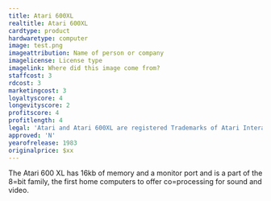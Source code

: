 ```yaml
---
title: Atari 600XL
realtitle: Atari 600XL
cardtype: product
hardwaretype: computer
image: test.png
imageattribution: Name of person or company
imagelicense: License type
imagelink: Where did this image come from?
staffcost: 3
rdcost: 3
marketingcost: 3
loyaltyscore: 4
longevityscore: 2
profitscore: 4
profitlength: 4
legal: 'Atari and Atari 600XL are registered Trademarks of Atari Interactive, Inc'
approved: 'N'
yearofrelease: 1983
originalprice: $xx
---
```


The Atari 600 XL has 16kb of memory and a monitor port and is a part of the 8=bit family, the first home computers to offer co=processing for sound and video.
